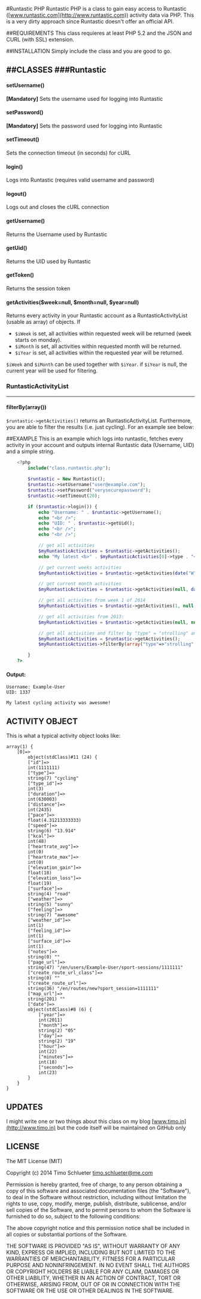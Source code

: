 #Runtastic PHP
Runtastic PHP is a class to gain easy access to Runtastic ([www.runtastic.com](http://www.runtastic.com)) activity data via PHP.
This is a very dirty approach since Runtastic doesn't offer an official API.

##REQUIREMENTS
This class requieres at least PHP 5.2 and the JSON and CURL (with SSL) extension.

##INSTALLATION
Simply include the class and you are good to go.

##CLASSES
###Runtastic
------
#### setUsername()

**[Mandatory]** Sets the username used for logging into Runtastic

#### setPassword()

**[Mandatory]** Sets the password used for logging into Runtastic

#### setTimeout()

Sets the connection timeout (in seconds) for cURL

#### login()

Logs into Runtastic (requires valid username and password)

#### logout()

Logs out and closes the cURL connection

#### getUsername()

Returns the Username used by Runtastic

#### getUid()

Returns the UID used by Runtastic

#### getToken()

Returns the session token

#### getActivities($week=null, $month=null, $year=null)
Returns every activity in your Runtastic account as a RuntasticActivityList (usable as array) of objects.
If
  - `$iWeek` is set, all activities within requested week will be returned (week starts on monday).
  - `$iMonth` is set, all activities within requested month will be returned.
  - `$iYear` is set, all activities within the requested year will be returned.

`$iWeek` and `$iMonth` can be used together with `$iYear`. if `$iYear` is null, the current year will be used for filtering.



### RuntasticActivityList
------
#### filterBy(array())
`$runtastic->getActivities()` returns an RuntasticActivityList.
Furthermore, you are able to filter the results (i.e. just cycling). For an example see below:


##EXAMPLE
This is an example which logs into runtastic, fetches every activity in your account and outputs internal Runtastic data (Username, UID) and a simple string.

```php
	<?php
		include("class.runtastic.php");
	
		$runtastic = New Runtastic();
		$runtastic->setUsername("user@example.com");
		$runtastic->setPassword("verysecurepassword");
		$runtastic->setTimeout(20);

		if ($runtastic->login()) {
			echo "Username: " . $runtastic->getUsername();
			echo "<br />";
			echo "UID: " . $runtastic->getUid();
			echo "<br />";
			echo "<br />";

		    // get all activities
			$myRuntasticActivities = $runtastic->getActivities();
			echo "My latest <b>" . $myRuntasticActivities[0]->type . "</b> activity was <b>" . $myRuntasticActivities[0]->feeling . "</b>!";

			// get current weeks activities
			$myRuntasticActivities = $runtastic->getActivities(date("W"));

            // get current month activities
            $myRuntasticActivities = $runtastic->getActivities(null, date("m"));

            // get all activites from week 1 of 2014
            $myRuntasticActivities = $runtastic->getActivities(1, null, 2014);

            // get all activities from 2013:
            $myRuntasticActivities = $runtastic->getActivities(null, null, 2013);

            // get all activities and filter by "type" = "strolling" and "weather" = "good":
            $myRuntasticActivities = $runtastic->getActivities();
            $myRuntasticActivities->filterBy(array("type"=>"strolling", "weather"=>"good"));

		}
	?>
```

#### Output:

	Username: Example-User
	UID: 1337

	My latest cycling activity was awesome!
	
ACTIVITY OBJECT
--------

This is what a typical activity object looks like:

	array(1) {
		[0]=>
			object(stdClass)#11 (24) {
			["id"]=>
			int(1111111)
			["type"]=>
			string(7) "cycling"
			["type_id"]=>
			int(3)
			["duration"]=>
			int(630003)
			["distance"]=>
			int(2435)
			["pace"]=>
			float(4.31213333333)
			["speed"]=>
			string(6) "13.914"
			["kcal"]=>
			int(48)
			["heartrate_avg"]=>
			int(0)
			["heartrate_max"]=>
			int(0)
			["elevation_gain"]=>
			float(18)
			["elevation_loss"]=>
			float(19)
			["surface"]=>
			string(4) "road"
			["weather"]=>
			string(5) "sunny"
			["feeling"]=>
			string(7) "awesome"
			["weather_id"]=>
			int(1)
			["feeling_id"]=>
			int(1)
			["surface_id"]=>
			int(1)
			["notes"]=>
			string(0) ""
			["page_url"]=>
			string(47) "/en/users/Example-User/sport-sessions/1111111"
			["create_route_url_class"]=>
			string(0) ""
			["create_route_url"]=>
			string(36) "/en/routes/new?sport_session=1111111"
			["map_url"]=>
			string(201) ""
			["date"]=>
			object(stdClass)#8 (6) {
				["year"]=>
				int(2011)
				["month"]=>
				string(2) "05"
				["day"]=>
				string(2) "19"
				["hour"]=>
				int(22)
				["minutes"]=>
				int(18)
				["seconds"]=>
				int(23)
			}
		}
	}

	
UPDATES
-------

I might write one or two things about this class on my blog [www.timo.in](http://www.timo.in) but the code itself will be maintained on GitHub only


LICENSE
-------

The MIT License (MIT)

Copyright (c) 2014 Timo Schlueter <timo.schlueter@me.com>

Permission is hereby granted, free of charge, to any person obtaining a copy
of this software and associated documentation files (the "Software"), to deal
in the Software without restriction, including without limitation the rights
to use, copy, modify, merge, publish, distribute, sublicense, and/or sell
copies of the Software, and to permit persons to whom the Software is
furnished to do so, subject to the following conditions:

The above copyright notice and this permission notice shall be included in all
copies or substantial portions of the Software.

THE SOFTWARE IS PROVIDED "AS IS", WITHOUT WARRANTY OF ANY KIND, EXPRESS OR
IMPLIED, INCLUDING BUT NOT LIMITED TO THE WARRANTIES OF MERCHANTABILITY,
FITNESS FOR A PARTICULAR PURPOSE AND NONINFRINGEMENT. IN NO EVENT SHALL THE
AUTHORS OR COPYRIGHT HOLDERS BE LIABLE FOR ANY CLAIM, DAMAGES OR OTHER
LIABILITY, WHETHER IN AN ACTION OF CONTRACT, TORT OR OTHERWISE, ARISING FROM,
OUT OF OR IN CONNECTION WITH THE SOFTWARE OR THE USE OR OTHER DEALINGS IN THE
SOFTWARE.